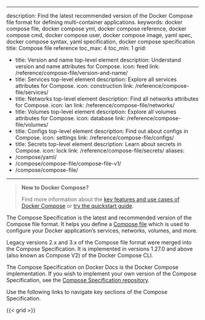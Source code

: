 
---
description: Find the latest recommended version of the Docker Compose file format
  for defining multi-container applications.
keywords: docker compose file, docker compose yml, docker compose reference, docker
  compose cmd, docker compose user, docker compose image, yaml spec, docker compose
  syntax, yaml specification, docker compose specification
title: Compose file reference
toc_max: 4
toc_min: 1
grid:
- title: Version and name top-level element
  description: Understand version and name attributes for Compose.
  icon: feed
  link: /reference/compose-file/version-and-name/
- title: Services top-level element
  description: Explore all services attributes for Compose.
  icon: construction
  link: /reference/compose-file/services/
- title: Networks top-level element
  description: Find all networks attributes for Compose.
  icon: lan
  link: /reference/compose-file/networks/
- title: Volumes top-level element
  description: Explore all volumes attributes for Compose.
  icon: database
  link: /reference/compose-file/volumes/
- title: Configs top-level element
  description: Find out about configs in Compose.
  icon: settings
  link: /reference/compose-file/configs/
- title: Secrets top-level element
  description: Learn about secrets in Compose.
  icon: lock
  link: /reference/compose-file/secrets/
aliases:
 - /compose/yaml/
 - /compose/compose-file/compose-file-v1/
 - /compose/compose-file/
---

>**New to Docker Compose?**
>
> Find more information about the [key features and use cases of Docker Compose](/manuals/compose/intro/features-uses.md) or [try the quickstart guide](/manuals/compose/gettingstarted.md).

The Compose Specification is the latest and recommended version of the Compose file format. It helps you define a [Compose file](/manuals/compose/compose-application-model.md) which is used to configure your Docker application’s services, networks, volumes, and more.

Legacy versions 2.x and 3.x of the Compose file format were merged into the Compose Specification. It is implemented in versions 1.27.0 and above (also known as Compose V2) of the Docker Compose CLI.

The Compose Specification on Docker Docs is the Docker Compose implementation. If you wish to implement your own version of the Compose Specification, see the [Compose Specification repository](https://github.com/compose-spec/compose-spec).

Use the following links to navigate key sections of the Compose Specification. 

{{< grid >}}
